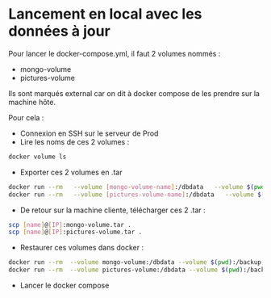 # Lancement en local avec les données à jour

Pour lancer le docker-compose.yml, il faut 2 volumes nommés :

- mongo-volume
- pictures-volume

Ils sont marqués external car on dit à docker compose de les prendre sur la machine hôte.

Pour cela : 

- Connexion en SSH sur le serveur de Prod 
- Lire les noms de ces 2 volumes : 

```sh
docker volume ls
```

- Exporter ces 2 volumes en .tar

```sh
docker run --rm   --volume [mongo-volume-name]:/dbdata   --volume $(pwd):/backup   ubuntu   tar cvf /backup/mongo-volume.tar /dbdata
docker run --rm   --volume [pictures-volume-name]:/dbdata   --volume $(pwd):/backup   ubuntu   tar cvf /backup/pictures-volume.tar /dbdata
```

- De retour sur la machine cliente, télécharger ces 2 .tar :

```sh
scp [name]@[IP]:mongo-volume.tar .
scp [name]@[IP]:pictures-volume.tar .
```

- Restaurer ces volumes dans docker :

```sh
docker run --rm  --volume mongo-volume:/dbdata --volume $(pwd):/backup ubuntu  tar xvf /backup/mongo-volume.tar -C /dbdata --strip 1
docker run --rm  --volume pictures-volume:/dbdata --volume $(pwd):/backup ubuntu  tar xvf /backup/pictures-volume.tar -C /dbdata --strip 1
```

- Lancer le docker compose